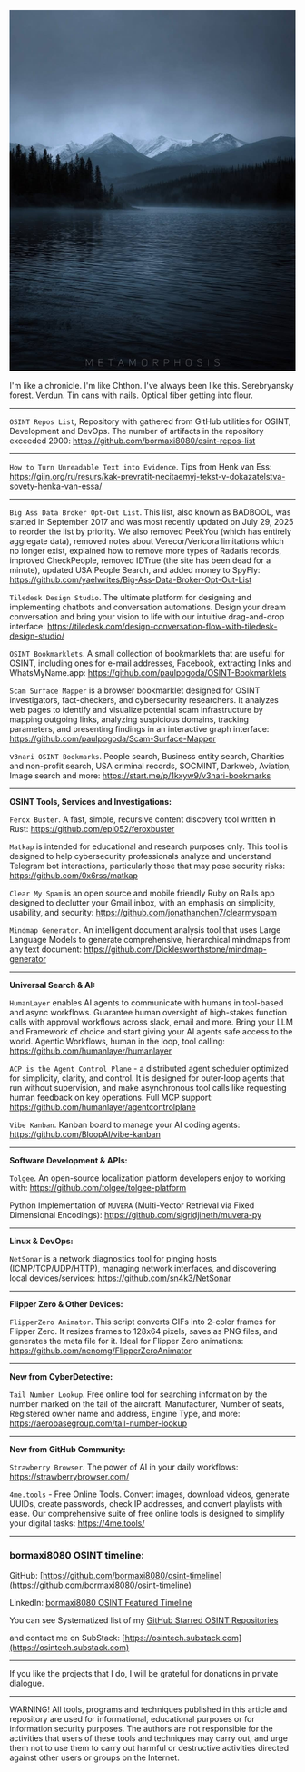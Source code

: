 ![alt text](img/125.jpg)

I'm like a chronicle. I'm like Chthon. I've always been like this. Serebryansky forest. Verdun. Tin cans with nails. Optical fiber getting into flour.

----

```OSINT Repos List```, Repository with gathered from GitHub utilities for OSINT, Development and DevOps. The number of artifacts in the repository exceeded 2900: https://github.com/bormaxi8080/osint-repos-list

----

```How to Turn Unreadable Text into Evidence```. Tips from Henk van Ess: https://gijn.org/ru/resurs/kak-prevratit-necitaemyj-tekst-v-dokazatelstva-sovety-henka-van-essa/

----

```Big Ass Data Broker Opt-Out List```. This list, also known as BADBOOL, was started in September 2017 and was most recently updated on July 29, 2025 to reorder the list by priority. We also removed PeekYou (which has entirely aggregate data), removed notes about Verecor/Vericora limitations which no longer exist, explained how to remove more types of Radaris records, improved CheckPeople, removed IDTrue (the site has been dead for a minute), updated USA People Search, and added money to SpyFly: https://github.com/yaelwrites/Big-Ass-Data-Broker-Opt-Out-List

```Tiledesk Design Studio```. The ultimate platform for designing and implementing chatbots and conversation automations. Design your dream conversation and bring your vision to life with our intuitive drag-and-drop interface: https://tiledesk.com/design-conversation-flow-with-tiledesk-design-studio/

```OSINT Bookmarklets```. A small collection of bookmarklets that are useful for OSINT, including ones for e-mail addresses, Facebook, extracting links and WhatsMyName.app: https://github.com/paulpogoda/OSINT-Bookmarklets

```Scam Surface Mapper``` is a browser bookmarklet designed for OSINT investigators, fact-checkers, and cybersecurity researchers. It analyzes web pages to identify and visualize potential scam infrastructure by mapping outgoing links, analyzing suspicious domains, tracking parameters, and presenting findings in an interactive graph interface: https://github.com/paulpogoda/Scam-Surface-Mapper

v```3nari OSINT Bookmarks```. People search, Business entity search, Charities and non-profit search, USA criminal records, SOCMINT, Darkweb, Aviation, Image search and more: https://start.me/p/1kxyw9/v3nari-bookmarks

----

**OSINT Tools, Services and Investigations:**

```Ferox Buster```. A fast, simple, recursive content discovery tool written in Rust: https://github.com/epi052/feroxbuster

```Matkap``` is intended for educational and research purposes only. This tool is designed to help cybersecurity professionals analyze and understand Telegram bot interactions, particularly those that may pose security risks: https://github.com/0x6rss/matkap

```Clear My Spam``` is an open source and mobile friendly Ruby on Rails app designed to declutter your Gmail inbox, with an emphasis on simplicity, usability, and security: https://github.com/jonathanchen7/clearmyspam

```Mindmap Generator```. An intelligent document analysis tool that uses Large Language Models to generate comprehensive, hierarchical mindmaps from any text document: https://github.com/Dicklesworthstone/mindmap-generator

----

**Universal Search & AI:**

```HumanLayer``` enables AI agents to communicate with humans in tool-based and async workflows. Guarantee human oversight of high-stakes function calls with approval workflows across slack, email and more. Bring your LLM and Framework of choice and start giving your AI agents safe access to the world. Agentic Workflows, human in the loop, tool calling: https://github.com/humanlayer/humanlayer

```ACP is the Agent Control Plane``` - a distributed agent scheduler optimized for simplicity, clarity, and control. It is designed for outer-loop agents that run without supervision, and make asynchronous tool calls like requesting human feedback on key operations. Full MCP support: https://github.com/humanlayer/agentcontrolplane

```Vibe Kanban```. Kanban board to manage your AI coding agents: https://github.com/BloopAI/vibe-kanban

----

**Software Development & APIs:**

```Tolgee```. An open-source localization platform developers enjoy to working with: https://github.com/tolgee/tolgee-platform

Python Implementation of ```MUVERA``` (Multi-Vector Retrieval via Fixed Dimensional Encodings): https://github.com/sigridjineth/muvera-py

----

**Linux & DevOps:**

```NetSonar``` is a network diagnostics tool for pinging hosts (ICMP/TCP/UDP/HTTP), managing network interfaces, and discovering local devices/services: https://github.com/sn4k3/NetSonar

----

**Flipper Zero & Other Devices:**

```FlipperZero Animator```. This script converts GIFs into 2-color frames for Flipper Zero. It resizes frames to 128x64 pixels, saves as PNG files, and generates the meta file for it. Ideal for Flipper Zero animations: https://github.com/nenomg/FlipperZeroAnimator

----

**New from CyberDetective:**

```Tail Number Lookup```. Free online tool for searching information by the number marked on the tail of the aircraft. Manufacturer, Number of seats, Registered owner name and address, Engine Type, and more: https://aerobasegroup.com/tail-number-lookup

----

**New from GitHub Community:**

```Strawberry Browser```. The power of AI  in your daily workflows: https://strawberrybrowser.com/

```4me.tools``` - Free Online Tools. Convert images, download videos, generate UUIDs, create passwords, check IP addresses, and convert playlists with ease. Our comprehensive suite of free online tools is designed to simplify your digital tasks: https://4me.tools/

----
### bormaxi8080 OSINT timeline:

GitHub: [https://github.com/bormaxi8080/osint-timeline](https://github.com/bormaxi8080/osint-timeline)

LinkedIn: [bormaxi8080 OSINT Featured Timeline](https://www.linkedin.com/in/osintech/details/featured/)

You can see Systematized list of my [GitHub Starred OSINT Repositories](https://github.com/bormaxi8080/osint-repos-list)

and contact me on SubStack: [https://osintech.substack.com](https://osintech.substack.com)

----

If you like the projects that I do, I will be grateful for donations in private dialogue.

----

WARNING! All tools, programs and techniques published in this article and repository are used for informational, educational purposes or for information security purposes. The authors are not responsible for the activities that users of these tools and techniques may carry out, and urge them not to use them to carry out harmful or destructive activities directed against other users or groups on the Internet.